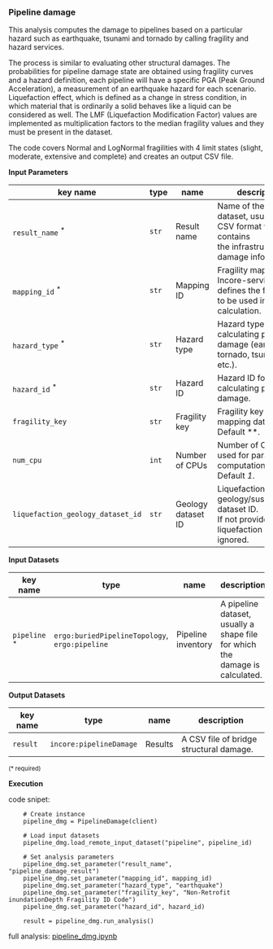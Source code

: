 ### Pipeline damage

This analysis computes the damage to pipelines based on a particular hazard such as earthquake, tsunami
and tornado by calling fragility and hazard services.

The process is similar to evaluating other structural damages. The probabilities for pipeline damage
state are obtained using fragility curves and a hazard definition, each pipeline will have
a specific PGA (Peak Ground Acceleration), a measurement of an earthquake hazard for each scenario.
Liquefaction effect, which is defined as a change in stress condition, in which material that is ordinarily
a solid behaves like a liquid can be considered as well. The LMF (Liquefaction Modification Factor)
values are implemented as multiplication factors to the median fragility values and they must be present
in the dataset.

The code covers Normal and LogNormal fragilities with 4 limit states (slight, moderate, extensive
and complete) and creates an output CSV file.

**Input Parameters**

key name | type | name | description
--- | --- | --- | ---
`result_name` <sup>*</sup> | `str` | Result name | Name of the result dataset, usually in CSV format which contains <br>the infrastructure damage information.
`mapping_id` <sup>*</sup> | `str` | Mapping ID | Fragility mapping on Incore-service. It defines the fragilities to be used in the calculation.
`hazard_type` <sup>*</sup> | `str` | Hazard type | Hazard type for calculating pipeline damage (earthquake, tornado, tsunami, etc.).
`hazard_id` <sup>*</sup> | `str` | Hazard ID | Hazard ID for calculating pipeline damage.
`fragility_key` | `str` | Fragility key | Fragility key to use in mapping dataset. Default **.
`num_cpu` | `int` | Number of CPUs | Number of CPUs used for parallel computations. Default *1*.
`liquefaction_geology_dataset_id` | `str` | Geology dataset ID | Liquefaction geology/susceptibility dataset ID. <br>If not provided, liquefaction will be ignored.

**Input Datasets** 

key name | type | name | description
--- | --- | --- | ---
`pipeline` <sup>*</sup> | `ergo:buriedPipelineTopology`, <br>`ergo:pipeline` | Pipeline inventory | A pipeline dataset, usually a shape file <br>for which the damage is calculated.

**Output Datasets**

key name | type | name | description
--- | --- | --- | ---
`result` | `incore:pipelineDamage` | Results | A CSV file of bridge structural damage.

<small>(* required)</small>

**Execution**

code snipet:

```
    # Create instance
    pipeline_dmg = PipelineDamage(client)

    # Load input datasets
    pipeline_dmg.load_remote_input_dataset("pipeline", pipeline_id)

    # Set analysis parameters
    pipeline_dmg.set_parameter("result_name", "pipeline_damage_result")
    pipeline_dmg.set_parameter("mapping_id", mapping_id)
    pipeline_dmg.set_parameter("hazard_type", "earthquake")
    pipeline_dmg.set_parameter("fragility_key", "Non-Retrofit inundationDepth Fragility ID Code")
    pipeline_dmg.set_parameter("hazard_id", hazard_id)

    result = pipeline_dmg.run_analysis()
```

full analysis: [pipeline_dmg.ipynb](https://incore2.ncsa.illinois.edu/doc/examples/pipeline_dmg.ipynb)
